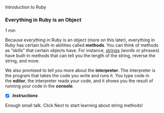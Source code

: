 Introduction to Ruby

### Everything in Ruby is an Object

1 min

Because everything in Ruby is an object (more on this later), everything in Ruby has certain built-in abilities called **methods**. You can think of methods as “skills” that certain objects have. For instance, [strings](https://www.codecademy.com/resources/docs/ruby/strings) (words or phrases) have built-in methods that can tell you the length of the string, reverse the string, and more.

We also promised to tell you more about the **interpreter**. The interpreter is the program that takes the code you write and runs it. You type code in the **editor**, the interpreter reads your code, and it shows you the result of running your code in the **console**.

- [x] ***Instructions***

Enough small talk. Click Next to start learning about string methods!